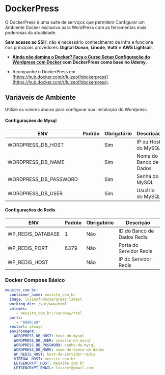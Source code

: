 # DockerPress

O DockerPress é uma suíte de serviços que permitem Configurar um Ambiente Docker exclusivo para WordPress com as ferramentas mais poderosas da atualidade.

**Sem acesso ao SSH**, não é necessário conhecimento de infra e funciona nos principais provedores: **Digital Ocean**, **Linode**, **Vultr** e **AWS Lightsail**.

- **[Ainda não domina o Docker? Faça o Curso Setup Configuração do Wordpress com Docker](https://www.udemy.com/setup-e-configuracao-do-wordpress-com-docker/?couponCode=GITHUB) com DockerPress como base no Udemy.**

- Acompanhe o DockerPress em [https://hub.docker.com/r/luizeof/dockerpress](https://hub.docker.com/r/luizeof/dockerpress).

## Variáveis de Ambiente

Utilize os valores abaixo para configurar sua instalação do Wordpress.

#### Configurações do Mysql
| ENV | Padrão | Obrigatório | Descrição |
| --- | --- | --- | --- |
| WORDPRESS_DB_HOST |  | Sim | IP ou Host do MySQL |
| WORDPRESS_DB_NAME	|  | Sim | Nome do Banco de Dados |
| WORDPRESS_DB_PASSWORD |	 | Sim | Senha do MySQL |
| WORDPRESS_DB_USER	|  | Sim | Usuário do MySQL |

#### Configurações do  Redis
| ENV | Padrão | Obrigatório | Descrição |
| --- | --- | --- | --- |
| WP_REDIS_DATABASE |	1 | Não | ID do Banco de Dados Redis |
| WP_REDIS_PORT	| 6379 | Não | Porta do Servidor Redis |
| WP_REDIS_HOST	|  | Não | IP do Servidor Redis |


### Docker Compose Básico

```yaml
meusite_com_br:
  container_name: meusite_com_br
  image: luizeof/dockerpress:latest
  working_dir: /var/www/html
  volumes:
     - meusite_com_br:/var/www/html
  ports:
     - "8099:80"
  restart: always
  environment:
    WORDPRESS_DB_HOST: host-do-mysql
    WORDPRESS_DB_USER: usuario-do-mysql
    WORDPRESS_DB_PASSWORD: senha-do-mysql
    WORDPRESS_DB_NAME: nome-do-banco-de-dados
    WP_REDIS_HOST: host-do-servidor-redis
    VIRTUAL_HOST: meusite.com.br
    LETSENCRYPT_HOST: meusite.com.br
    LETSENCRYPT_EMAIL: luizeof@gmail.com
```
